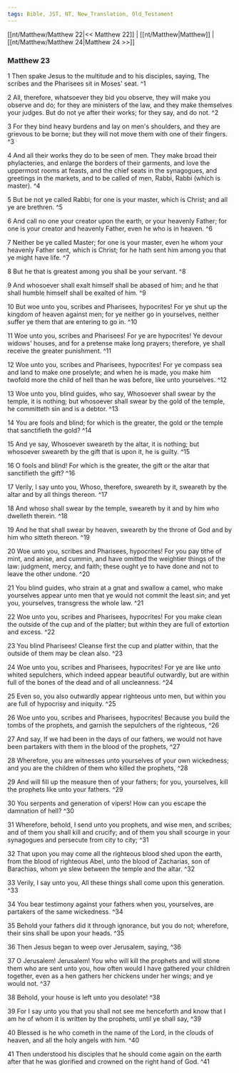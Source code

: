 ```yaml
---
tags: Bible, JST, NT, New_Translation, Old_Testament
---
```


[[nt/Matthew/Matthew 22|<< Matthew 22]] | [[nt/Matthew|Matthew]] | [[nt/Matthew/Matthew 24|Matthew 24 >>]]

### Matthew 23

1 Then spake Jesus to the multitude and to his disciples, saying, The scribes and the Pharisees sit in Moses\' seat.  ^1

2 All, therefore, whatsoever they bid you observe, they will make you observe and do; for they are ministers of the law, and they make themselves your judges. But do not ye after their works; for they say, and do not.  ^2

3 For they bind heavy burdens and lay on men\'s shoulders, and they are grievous to be borne; but they will not move them with one of their fingers.  ^3

4 And all their works they do to be seen of men. They make broad their phylacteries, and enlarge the borders of their garments, and love the uppermost rooms at feasts, and the chief seats in the synagogues, and greetings in the markets, and to be called of men, Rabbi, Rabbi (which is master).  ^4

5 But be not ye called Rabbi; for one is your master, which is Christ; and all ye are brethren.  ^5

6 And call no one your creator upon the earth, or your heavenly Father; for one is your creator and heavenly Father, even he who is in heaven.  ^6

7 Neither be ye called Master; for one is your master, even he whom your heavenly Father sent, which is Christ; for he hath sent him among you that ye might have life.  ^7

8 But he that is greatest among you shall be your servant.  ^8

9 And whosoever shall exalt himself shall be abased of him; and he that shall humble himself shall be exalted of him.  ^9

10 But woe unto you, scribes and Pharisees, hypocrites! For ye shut up the kingdom of heaven against men; for ye neither go in yourselves, neither suffer ye them that are entering to go in.  ^10

11 Woe unto you, scribes and Pharisees! For ye are hypocrites! Ye devour widows\' houses, and for a pretense make long prayers; therefore, ye shall receive the greater punishment.  ^11

12 Woe unto you, scribes and Pharisees, hypocrites! For ye compass sea and land to make one proselyte; and when he is made, you make him twofold more the child of hell than he was before, like unto yourselves.  ^12

13 Woe unto you, blind guides, who say, Whosoever shall swear by the temple, it is nothing; but whosoever shall swear by the gold of the temple, he committeth sin and is a debtor.  ^13

14 You are fools and blind; for which is the greater, the gold or the temple that sanctifieth the gold?  ^14

15 And ye say, Whosoever sweareth by the altar, it is nothing; but whosoever sweareth by the gift that is upon it, he is guilty.  ^15

16 O fools and blind! For which is the greater, the gift or the altar that sanctifieth the gift?  ^16

17 Verily, I say unto you, Whoso, therefore, sweareth by it, sweareth by the altar and by all things thereon.  ^17

18 And whoso shall swear by the temple, sweareth by it and by him who dwelleth therein.  ^18

19 And he that shall swear by heaven, sweareth by the throne of God and by him who sitteth thereon.  ^19

20 Woe unto you, scribes and Pharisees, hypocrites! For you pay tithe of mint, and anise, and cummin, and have omitted the weightier things of the law: judgment, mercy, and faith; these ought ye to have done and not to leave the other undone.  ^20

21 You blind guides, who strain at a gnat and swallow a camel, who make yourselves appear unto men that ye would not commit the least sin; and yet you, yourselves, transgress the whole law.  ^21

22 Woe unto you, scribes and Pharisees, hypocrites! For you make clean the outside of the cup and of the platter; but within they are full of extortion and excess.  ^22

23 You blind Pharisees! Cleanse first the cup and platter within, that the outside of them may be clean also.  ^23

24 Woe unto you, scribes and Pharisees, hypocrites! For ye are like unto whited sepulchers, which indeed appear beautiful outwardly, but are within full of the bones of the dead and of all uncleanness.  ^24

25 Even so, you also outwardly appear righteous unto men, but within you are full of hypocrisy and iniquity.  ^25

26 Woe unto you, scribes and Pharisees, hypocrites! Because you build the tombs of the prophets, and garnish the sepulchers of the righteous,  ^26

27 And say, If we had been in the days of our fathers, we would not have been partakers with them in the blood of the prophets,  ^27

28 Wherefore, you are witnesses unto yourselves of your own wickedness; and you are the children of them who killed the prophets,  ^28

29 And will fill up the measure then of your fathers; for you, yourselves, kill the prophets like unto your fathers.  ^29

30 You serpents and generation of vipers! How can you escape the damnation of hell?  ^30

31 Wherefore, behold, I send unto you prophets, and wise men, and scribes; and of them you shall kill and crucify; and of them you shall scourge in your synagogues and persecute from city to city;  ^31

32 That upon you may come all the righteous blood shed upon the earth, from the blood of righteous Abel, unto the blood of Zacharias, son of Barachias, whom ye slew between the temple and the altar.  ^32

33 Verily, I say unto you, All these things shall come upon this generation.  ^33

34 You bear testimony against your fathers when you, yourselves, are partakers of the same wickedness.  ^34

35 Behold your fathers did it through ignorance, but you do not; wherefore, their sins shall be upon your heads.  ^35

36 Then Jesus began to weep over Jerusalem, saying,  ^36

37 O Jerusalem! Jerusalem! You who will kill the prophets and will stone them who are sent unto you, how often would I have gathered your children together, even as a hen gathers her chickens under her wings; and ye would not.  ^37

38 Behold, your house is left unto you desolate!  ^38

39 For I say unto you that you shall not see me henceforth and know that I am he of whom it is written by the prophets, until ye shall say,  ^39

40 Blessed is he who cometh in the name of the Lord, in the clouds of heaven, and all the holy angels with him.  ^40

41 Then understood his disciples that he should come again on the earth after that he was glorified and crowned on the right hand of God.  ^41

 
